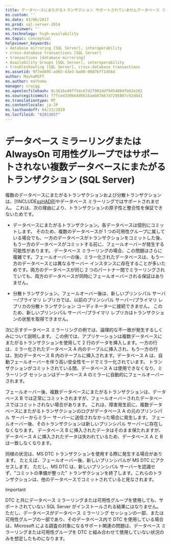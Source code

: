 ```yaml
---
title: データベースにまたがるトランザクション サポートされていませんデータベース ミラーリングまたは AlwaysOn 可用性グループ (SQL Server) |Microsoft Docs
ms.custom: ''
ms.date: 03/06/2017
ms.prod: sql-server-2014
ms.reviewer: ''
ms.technology: high-availability
ms.topic: conceptual
helpviewer_keywords:
- database mirroring [SQL Server], interoperability
- cross-database transactions [SQL Server]
- transactions [database mirroring]
- Availability Groups [SQL Server], interoperability
- troubleshooting [SQL Server], cross-database transactions
ms.assetid: 9f7ed895-ad65-43e3-ba08-00d7bff1456d
author: MashaMSFT
ms.author: mathoma
manager: craigg
ms.openlocfilehash: 8c3616e40ff54c67d27902ddf9454084fb62e282
ms.sourcegitcommit: f7fced330b64d6616aeb8766747295807c92dd41
ms.translationtype: MT
ms.contentlocale: ja-JP
ms.lasthandoff: 04/23/2019
ms.locfileid: "62813657"
---
```

# <a name="cross-database-transactions-not-supported-for-database-mirroring-or-alwayson-availability-groups-sql-server"></a>データベース ミラーリングまたは AlwaysOn 可用性グループではサポートされない複数データベースにまたがるトランザクション (SQL Server)
  複数のデータベースにまたがるトランザクションおよび分散トランザクションは、[!INCLUDE[ssHADR](../../../includes/sshadr-md.md)]やデータベース ミラーリングではサポートされません。 これは、次の理由により、トランザクションの原子性と整合性を保証できないためです。  
  
-   データベースにまたがるトランザクション。各データベースは個別にコミットします。 そのため、複数のデータベースが 1 つの可用性グループに属している場合でも、一方のデータベースがトランザクションをコミットした後、もう一方のデータベースがコミットする前に、フェールオーバーが発生する可能性があります。 データベース ミラーリングの場合、この問題はさらに複雑です。フェールオーバーの後、ミラー化されたデータベースは、もう一方のデータベースとは異なるサーバー インスタンスに存在することが多いためです。両方のデータベースが同じ 2 つのパートナー間でミラーリングされていても、両方のデータベースが同時にフェールオーバーされる保証はありません。  
  
-   分散トランザクション。フェールオーバー後は、新しいプリンシパル サーバー/プライマリ レプリカでは、以前のプリンシパル サーバー/プライマリ レプリカの分散トランザクション コーディネーターに接続できません。 このため、新しいプリンシパル サーバー/プライマリ レプリカはトランザクションの状態を取得できません。  
  
 次に示すデータベース ミラーリングの例では、論理的な不一致が発生するしくみについて説明します。 この例では、アプリケーションは複数データベースにまたがるトランザクションを使用して 2 行のデータを挿入します。一方の行は、ミラー化されたデータベース A 内のテーブルに挿入され、もう一方の行は、別のデータベース B 内のテーブルに挿入されます。データベース A は、自動フェールオーバーを伴う高い安全性モードでミラー化されています。 トランザクションがコミットされている間、データベース A は使用できなくなり、ミラーリング セッションはデータベース A のミラーに自動的にフェールオーバーされます。  
  
 フェールオーバー後、複数データベースにまたがるトランザクションは、データベース B では正常にコミットされますが、フェールオーバーされたデータベースではコミットされない場合があります。 これは、障害発生前に、複数データベースにまたがるトランザクションのログがデータベース A の元のプリンシパル サーバーからミラー サーバーに送信されなかった場合に発生します。 フェールオーバー後、そのトランザクションは新しいプリンシパル サーバーに存在しなくなります。 データベース B に挿入されたデータはそのまま保たれますが、データベース A に挿入されたデータは失われているため、データベース A と B は一致しなくなります。  
  
 同様の状況は、MS DTC トランザクションを使用する際に発生する場合があります。 たとえば、フェールオーバー後、新しいプリンシパルが MS DTC にアクセスします。 ただし、MS DTC は、新しいプリンシパル サーバーを認識せず、"コミットの準備が整った" トランザクションを終了します。これらのトランザクションは、他のデータベースでコミットされていると見なされます。  
  
> [!IMPORTANT]  
>  DTC と共にデータベース ミラーリングまたは可用性グループを使用しても、サポートされていない SQL Server がインストールされる結果にはなりません。 ただし、データベースがデータベース ミラーリング セッションの一部、または可用性グループの一部であり、そのデータベース内で DTC を使用している場合は、Microsoft による調査の対象になるサポート関連の問題は、データベース ミラーリングまたは可用性グループを DTC と組み合わせて使用していない状況のみを想定したものになります。  
  
  
